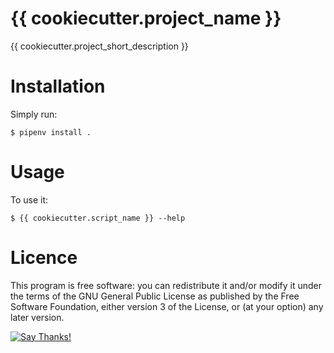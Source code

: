# {{ cookiecutter.project_name }}

{{ cookiecutter.project_short_description }}


# Installation

Simply run:

    $ pipenv install .


# Usage

To use it:

    $ {{ cookiecutter.script_name }} --help


# Licence

This program is free software: you can redistribute it and/or modify it under the terms of the GNU General Public License as published by the Free Software Foundation, either version 3 of the License, or (at your option) any later version.

[![Say Thanks!](https://img.shields.io/badge/Say%20Thanks!-%F0%9F%A6%89-1EAEDB.svg)](https://saythanks.io/to/michelraymond)
